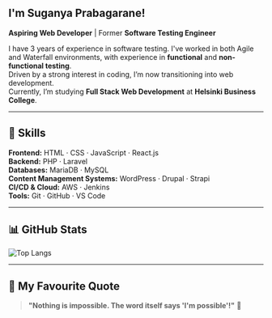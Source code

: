 ## I'm **Suganya Prabagarane!**

**Aspiring Web Developer** | Former **Software Testing Engineer**

I have 3 years of experience in software testing. I've worked in both Agile and Waterfall environments, with experience in **functional** and **non-functional testing**.  
Driven by a strong interest in coding, I’m now transitioning into web development.  
Currently, I’m studying **Full Stack Web Development** at **Helsinki Business College**.

---

## 🚀 Skills

**Frontend:** HTML · CSS · JavaScript · React.js  
**Backend:** PHP · Laravel  
**Databases:** MariaDB · MySQL  
**Content Management Systems:** WordPress · Drupal · Strapi  
**CI/CD & Cloud:** AWS · Jenkins  
**Tools:** Git · GitHub · VS Code  

---

## 📊 GitHub Stats

![Top Langs](https://github-readme-stats.vercel.app/api/top-langs/?username=suganyaprabagarane&layout=compact&theme=radical)

---

## 💬 My Favourite Quote

> **"Nothing is impossible. The word itself says 'I'm possible'!"** 🚀

